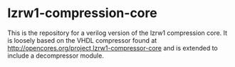 # lzrw1-compression-core
This is the repository for a verilog version of the lzrw1 compression core. It is loosely based on the VHDL compressor found at http://opencores.org/project,lzrw1-compressor-core and is extended to include a decompressor module. 
